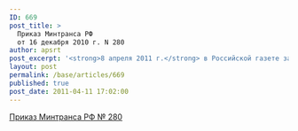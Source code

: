 ```yaml
---
ID: 669
post_title: >
  Приказ Минтранса РФ
  от 16 декабря 2010 г. N 280
author: apsrt
post_excerpt: '<strong>8 апреля 2011 г.</strong> в Российской газете за № 51 опубликован приказ Министерства транспорта Российской Федерации от 16 декабря 2010 г. N 280 &quot;О реализации постановления Правительства Российской Федерации от 12 августа 2010 г. N 623&quot;.'
layout: post
permalink: /base/articles/669
published: true
post_date: 2011-04-11 17:02:00
---
```

<a href="http://www.apsrt.ru/docs/prikaz-280.doc">Приказ Минтранса РФ № 280</a>